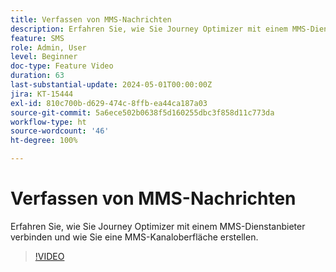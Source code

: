 ```yaml
---
title: Verfassen von MMS-Nachrichten
description: Erfahren Sie, wie Sie Journey Optimizer mit einem MMS-Dienstanbieter verbinden und wie Sie eine MMS-Kanaloberfläche erstellen.
feature: SMS
role: Admin, User
level: Beginner
doc-type: Feature Video
duration: 63
last-substantial-update: 2024-05-01T00:00:00Z
jira: KT-15444
exl-id: 810c700b-d629-474c-8ffb-ea44ca187a03
source-git-commit: 5a6ece502b0638f5d160255dbc3f858d11c773da
workflow-type: ht
source-wordcount: '46'
ht-degree: 100%

---
```



# Verfassen von MMS-Nachrichten

Erfahren Sie, wie Sie Journey Optimizer mit einem MMS-Dienstanbieter verbinden und wie Sie eine MMS-Kanaloberfläche erstellen.

>[!VIDEO](https://video.tv.adobe.com/v/3428816/?learn=on)

